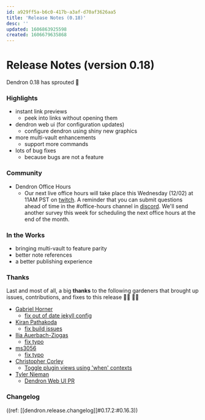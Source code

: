 ```yaml
---
id: a929ff5a-b6c0-417b-a3af-d70af3626aa5
title: 'Release Notes (0.18)'
desc: ''
updated: 1606863925598
created: 1606679635868
---
```


# Release Notes (version 0.18)

Dendron 0.18 has sprouted 🌱

### Highlights
- instant link previews
    - peek into links without opening them
- dendron web ui (for configuration updates)
    - configure dendron using shiny new graphics
- more multi-vault enhancements
    - support more commands 
- lots of bug fixes
    - because bugs are not a feature 

### Community

- Dendron Office Hours
    - Our next live office hours will take place this Wednesday (12/02) at 11AM PST on [twitch](https://www.twitch.tv/dendronhq). A reminder that you can submit questions ahead of time in the #office-hours channel in [discord](https://discord.gg/AE3NRw9). We'll send another survey this week for scheduling the next office hours at the end of the month. 

### In the Works

- bringing multi-vault to feature parity 
- better note references 
- a better publishing experience

### Thanks
Last and most of all, a big **thanks** to the following gardeners that brought up issues, contributions, and fixes to this release 👨‍🌾 👩‍🌾

- [Gabriel Horner](https://github.com/cldwalker) 
    - [fix out of date jekyll config](https://github.com/dendronhq/dendron/pull/372)
- [Kiran Pathakoda](https://github.com/kpathakota)
    - [fix build issues](https://github.com/dendronhq/dendron/pull/379)
- [Ilia Auerbach-Ziogas](https://github.com/iliaaz)
    - [fix typo](https://github.com/dendronhq/dendron-site/pull/43)
- [ms3056](https://github.com/ms3056)
    - [fix typo](https://github.com/dendronhq/dendron/issues/383)
- [Christopher Corley](https://github.com/cscorley)
    - [Toggle plugin views using 'when' contexts](https://github.com/dendronhq/dendron/pull/386)
- [Tyler Nieman](https://github.com/tsnieman)
    - [Dendron Web UI PR](https://github.com/dendronhq/dendron/pull/351)

### Changelog
((ref: [[dendron.release.changelog]]#0.17.2:#0.16.3))
